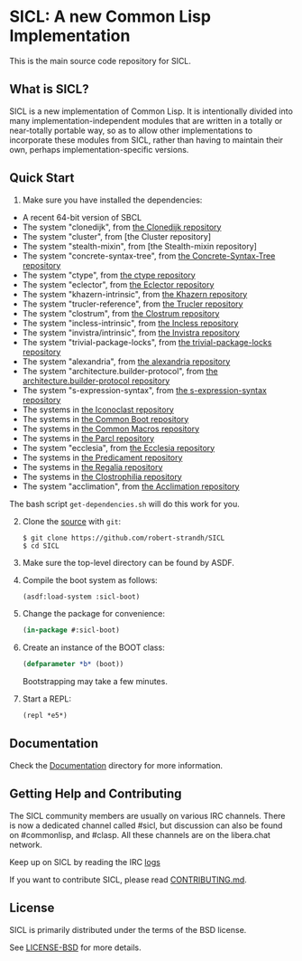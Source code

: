 
# SICL: A new Common Lisp Implementation

This is the main source code repository for SICL.

## What is SICL?

SICL is a new implementation of Common Lisp. It is intentionally
divided into many implementation-independent modules that are written
in a totally or near-totally portable way, so as to allow other
implementations to incorporate these modules from SICL, rather than
having to maintain their own, perhaps implementation-specific
versions.

## Quick Start

1. Make sure you have installed the dependencies:

[the Clonedijk repository]:https://github.com/robert-strandh/Clonedijk
[the Concrete-Syntax-Tree repository]:https://github.com/s-expressionists/Concrete-Syntax-Tree
[the ctype repository]:https://github.com/s-expressionists/ctype
[the Eclector repository]:https://github.com/s-expressionists/Eclector
[the Khazern repository]:https://github.com/s-expressionists/Khazern
[the Trucler repository]:https://github.com/s-expressionists/Trucler
[the Clostrum repository]:https://github.com/s-expressionists/Clostrum
[the Incless repository]:https://github.com/s-expressionists/Incless
[the Invistra repository]:https://github.com/s-expressionists/Invistra
[the trivial-package-locks repository]:https://github.com/yitzchak/trivial-package-locks
[the alexandria repository]:https://gitlab.common-lisp.net/alexandria/alexandria
[the architecture.builder-protocol repository]:https://github.com/scymtym/architecture.builder-protocol.git
[the s-expression-syntax repository]:https://github.com/scymtym/s-expression-syntax.git
[the Iconoclast repository]:https://github.com/robert-strandh/Iconoclast.git
[the Common Boot repository]:https://github.com/robert-strandh/Common-boot.git
[the Common Macros repository]:https://github.com/robert-strandh/Common-macros.git
[the Parcl repository]:https://github.com/robert-strandh/Parcl.git
[the Ecclesia repository]:https://github.com/s-expressionists/Ecclesia
[the Predicament repository]:https://github.com/robert-strandh/Predicament.git
[the Regalia repository]:https://github.com/robert-strandh/Regalia.git
[the Clostrophilia repository]:https://github.com/robert-strandh/Clostrophilia.git
[the Acclimation repository]:https://github.com/s-expressionists/Acclimation

   * A recent 64-bit version of SBCL
   * The system "clonedijk", from [the Clonedijk repository]
   * The system "cluster", from [the Cluster repository]
   * The system "stealth-mixin", from [the Stealth-mixin repository]
   * The system "concrete-syntax-tree", from [the Concrete-Syntax-Tree repository]
   * The system "ctype", from [the ctype repository]
   * The system "eclector", from [the Eclector repository]
   * The system "khazern-intrinsic", from [the Khazern repository]
   * The system "trucler-reference", from [the Trucler repository]
   * The system "clostrum", from [the Clostrum repository]
   * The system "incless-intrinsic", from [the Incless repository]
   * The system "invistra/intrinsic", from [the Invistra repository]
   * The system "trivial-package-locks", from [the trivial-package-locks repository]
   * The system "alexandria", from [the alexandria repository]
   * The system "architecture.builder-protocol", from [the architecture.builder-protocol repository]
   * The system "s-expression-syntax", from [the s-expression-syntax repository]
   * The systems in [the Iconoclast repository]
   * The systems in [the Common Boot repository]
   * The systems in [the Common Macros repository]
   * The systems in [the Parcl repository]
   * The system "ecclesia", from [the Ecclesia repository]
   * The systems in [the Predicament repository]
   * The systems in [the Regalia repository]
   * The systems in [the Clostrophilia repository]
   * The system "acclimation", from [the Acclimation repository]

The bash script `get-dependencies.sh` will do this work for you.

2. Clone the [source] with `git`:

   ```
   $ git clone https://github.com/robert-strandh/SICL
   $ cd SICL
   ```

3. Make sure the top-level directory can be found by ASDF.

4. Compile the boot system as follows:

   ```lisp
   (asdf:load-system :sicl-boot)
   ```

5. Change the package for convenience:

   ```lisp
   (in-package #:sicl-boot)
   ```

6. Create an instance of the BOOT class:

   ```lisp
   (defparameter *b* (boot))
   ```

   Bootstrapping may take a few minutes.

7. Start a REPL:

   ```lisp
   (repl *e5*)
   ```

[source]: https://github.com/robert-strandh/SICL

## Documentation

[Documentation]:https://github.com/robert-strandh/SICL/tree/master/Specification

Check the [Documentation] directory for more information.

[CONTRIBUTING.md]: https://github.com/robert-strandh/SICL/blob/master/CONTRIBUTING.md

## Getting Help and Contributing

The SICL community members are usually on various IRC channels.  There
is now a dedicated channel called #sicl, but discussion can also be
found on #commonlisp, and #clasp.  All these channels are on the
libera.chat network.

[logs]:https://irclog.tymoon.eu/libera/%23sicl

[LICENSE-BSD]:https://github.com/robert-strandh/SICL/blob/master/LICENSE-BSD

Keep up on SICL by reading the IRC [logs]

If you want to contribute SICL, please read [CONTRIBUTING.md].

## License

SICL is primarily distributed under the terms of the BSD license.

See [LICENSE-BSD] for more details.



